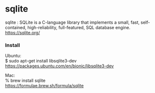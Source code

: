 sqlite
===============

sqlite : 
SQLite is a C-language library that implements a small, fast, self-contained, high-reliability, full-featured, SQL database engine.   
https://sqlite.org/   


###  Install 
Ubuntu:  
$ sudo apt-get install libsqlite3-dev
https://packages.ubuntu.com/en/bionic/libsqlite3-dev


Mac:  
% brew install sqlite  
https://formulae.brew.sh/formula/sqlite
